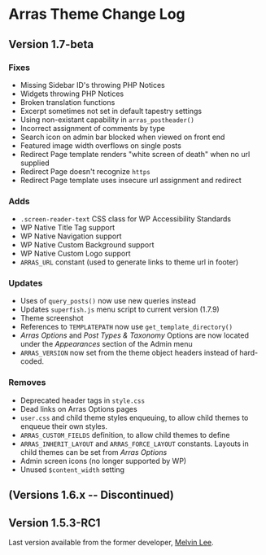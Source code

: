 # Arras Theme Change Log

## Version 1.7-beta

### Fixes

* Missing Sidebar ID's throwing PHP Notices
* Widgets throwing PHP Notices
* Broken translation functions
* Excerpt sometimes not set in default tapestry settings
* Using non-existant capability in `arras_postheader()`
* Incorrect assignment of comments by type
* Search icon on admin bar blocked when viewed on front end
* Featured image width overflows on single posts
* Redirect Page template renders "white screen of death" when no url supplied
* Redirect Page doesn't recognize `https`
* Redirect Page template uses insecure url assignment and redirect

### Adds

* `.screen-reader-text` CSS class for WP Accessibility Standards
* WP Native Title Tag support
* WP Native Navigation support
* WP Native Custom Background support
* WP Native Custom Logo support
* `ARRAS_URL` constant (used to generate links to theme url in footer)

### Updates

* Uses of `query_posts()` now use new queries instead
* Updates `superfish.js` menu script to current version (1.7.9)
* Theme screenshot
* References to `TEMPLATEPATH` now use `get_template_directory()`
* *Arras Options* and *Post Types &amp; Taxonomy* Options are now located under the *Appearances* section of the Admin menu
* `ARRAS_VERSION` now set from the theme object headers instead of hard-coded.

### Removes

* Deprecated header tags in `style.css`
* Dead links on Arras Options pages
* `user.css` and child theme styles enqueuing, to allow child themes to enqueue their own styles.
* `ARRAS_CUSTOM_FIELDS` definition, to allow child themes to define
* `ARRAS_INHERIT_LAYOUT` and `ARRAS_FORCE_LAYOUT` constants. Layouts in child themes can be set from *Arras Options*
* Admin screen icons (no longer supported by WP)
* Unused `$content_width` setting

## (Versions 1.6.x -- Discontinued)

## Version 1.5.3-RC1

Last version available from the former developer, [Melvin Lee](https://github.com/zyml/arras-theme).